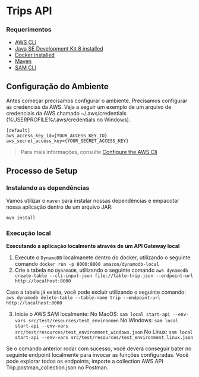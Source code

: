 # Trips API

### Requerimentos
* [AWS CLI](https://docs.aws.amazon.com/cli/latest/userguide/cli-chap-install.html)
* [Java SE Development Kit 8 installed](http://www.oracle.com/technetwork/java/javase/downloads/jdk8-downloads-2133151.html)
* [Docker installed](https://www.docker.com/community-edition)
* [Maven](https://maven.apache.org/install.html)
* [SAM CLI](https://github.com/awslabs/aws-sam-cli)

## Configuração do Ambiente
Antes começar precisamos configurar o ambiente. Precisamos configurar as credencias da AWS. Veja a seguir um exemplo de um arquivo de credenciais da AWS chamado ~/.aws/credentials (%USERPROFILE%/.aws/credentials no Windows).

```
[default]
aws_access_key_id={YOUR_ACCESS_KEY_ID}
aws_secret_access_key={YOUR_SECRET_ACCESS_KEY}
```

> Para mais informações, consulte [Configure the AWS Cli](https://docs.aws.amazon.com/cli/latest/userguide/cli-chap-configure.html)

## Processo de Setup

### Instalando as dependências
Vamos utilizar o `maven` para instalar nossas dependências e empacotar nossa aplicação dentro de um arquivo JAR:

```bash
mvn install
```

### Execução local

**Executando a aplicação localmente através de um API Gateway local**
1. Execute o `DynamoDB` localmanete dentro do docker, utilizando o seguinte comando `docker run -p 8000:8000 amazon/dynamodb-local`
2. Crie a tabela no `DynamoDB`, utilizando o seguinte comando `aws dynamodb create-table --cli-input-json file://table-trip.json --endpoint-url http://localhost:8000`

Caso a tabela já exista, você pode excluir utilizando o seguinte comando: `aws dynamodb delete-table --table-name trip --endpoint-url http://localhost:8000`

3. Inicie o AWS SAM localmente: 
No MacOS: `sam local start-api --env-vars src/test/resources/test_environmen`
No Windows: `sam local start-api --env-vars src/test/resources/test_environment_windows.json`
No Linux: `sam local start-api --env-vars src/test/resources/test_environment_linux.json`

Se o comando anterior rodar com sucesso, você deverá conseguir bater no seguinte endpoint localmente para invocar as funções configuradas. Você pode explorar todos os endpoints, importe a collection AWS API Trip.postman_collection.json no Postman.
